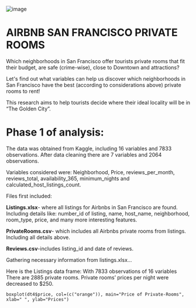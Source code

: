 ![image](https://user-images.githubusercontent.com/54724466/86974197-bb193500-c12a-11ea-8627-74118ff58984.png)

# **AIRBNB SAN FRANCISCO PRIVATE ROOMS** 


 Which neighborhoods in San Francisco offer tourists private rooms that fit their budget, are safe (crime-wise), close to Downtown and attractions?

 Let's find out what variables can help us discover which neighborhoods in San Francisco have the best (according to considerations above) private rooms to rent!

 This research aims to help tourists decide where their ideal locality will be  in “The Golden City”.
 
 
# **Phase 1 of analysis:**

The data was obtained from Kaggle, including 16 variables and 7833 observations. After data cleaning there are 7 variables and 2064 observations.

Variables considered were: Neighborhood, Price, reviews_per_month, reviews_total, availability_365, minimum_nights and calculated_host_listings_count.

Files first included:

**Listings.xlsx**- where all listings for Airbnbs in San Francisco are found. Including details like: number_id of listing, name, host_name, neighborhood, room_type, price, and many more interesting features.

**PrivateRooms.csv**- which includes all Airbnbs private rooms from listings. Including all details above.

**Reviews.csv**-includes listing_id and date of reviews.

Gathering necessary information from listings.xlsx...

Here is the Listings data frame: With 7833 observations of 16 variables
There are 2885 private rooms. Private rooms’ prices per night were decreased to $250.

```{r}
boxplot(dt4$price, col=(c("orange")), main="Price of Private-Rooms", xlab=" ", ylab="Prices")
```

